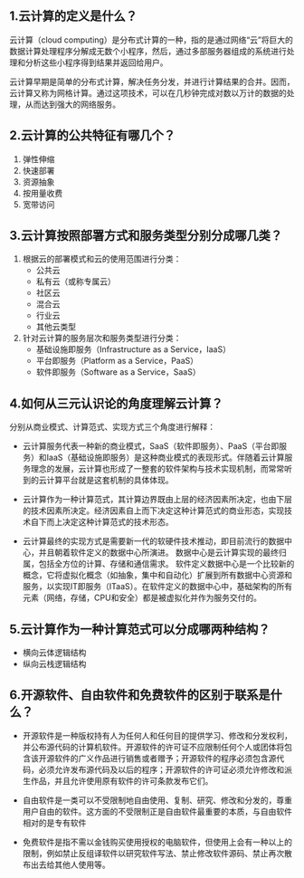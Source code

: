 ## 1.云计算的定义是什么？

云计算（cloud computing）是分布式计算的一种，指的是通过网络“云”将巨大的数据计算处理程序分解成无数个小程序，然后，通过多部服务器组成的系统进行处理和分析这些小程序得到结果并返回给用户。

云计算早期是简单的分布式计算，解决任务分发，并进行计算结果的合并。因而，云计算又称为网格计算。通过这项技术，可以在几秒钟完成对数以万计的数据的处理，从而达到强大的网络服务。

## 2.云计算的公共特征有哪几个？

1. 弹性伸缩
2. 快速部署
3. 资源抽象
4. 按用量收费
5. 宽带访问

## 3.云计算按照部署方式和服务类型分别分成哪几类？

1. 根据云的部署模式和云的使用范围进行分类：
    - 公共云
    - 私有云（或称专属云）
    - 社区云
    - 混合云
    - 行业云
    - 其他云类型
2. 针对云计算的服务层次和服务类型进行分类：
    - 基础设施即服务（Infrastructure as a Service，IaaS）
    - 平台即服务（Platform as a Service，PaaS）
    - 软件即服务（Software as a Service，SaaS）

## 4.如何从三元认识论的角度理解云计算？

分别从商业模式、计算范式、实现方式三个角度进行解释：

- 云计算服务代表一种新的商业模式，SaaS（软件即服务）、PaaS（平台即服务）和IaaS（基础设施即服务）是这种商业模式的表现形式。伴随着云计算服务理念的发展，云计算也形成了一整套的软件架构与技术实现机制，而常常听到的云计算平台就是这套机制的具体体现。

- 云计算作为一种计算范式，其计算边界既由上层的经济因素所决定，也由下层的技术因素所决定。经济因素自上而下决定这种计算范式的商业形态，实现技术自下而上决定这种计算范式的技术形态。
- 云计算最终的实现方式是需要新一代的软硬件技术推动，即目前流行的数据中心，并且朝着软件定义的数据中心所演进。 数据中心是云计算实现的最终归属，包括全方位的计算、存储和通信需求。
  软件定义数据中心是一个比较新的概念，它将虚拟化概念（如抽象，集中和自动化）扩展到所有数据中心资源和服务，以实现IT即服务（ITaaS）。在软件定义的数据中心中，基础架构的所有元素（网络，存储，CPU和安全）都是被虚拟化并作为服务交付的。

## 5.云计算作为一种计算范式可以分成哪两种结构？

- 横向云体逻辑结构
- 纵向云栈逻辑结构

## 6.开源软件、自由软件和免费软件的区别于联系是什么？

- 开源软件是一种版权持有人为任何人和任何目的提供学习、修改和分发权利，并公布源代码的计算机软件。开源软件的许可证不应限制任何个人或团体将包含该开源软件的广义作品进行销售或者赠予；开源软件的程序必须包含源代码，必须允许发布源代码及以后的程序；开源软件的许可证必须允许修改和派生作品，并且允许使用原有软件的许可条款发布它们。

- 自由软件是一类可以不受限制地自由使用、复制、研究、修改和分发的，尊重用户自由的软件。这方面的不受限制正是自由软件最重要的本质，与自由软件相对的是专有软件

- 免费软件是指不需以金钱购买使用授权的电脑软件，但使用上会有一种以上的限制，例如禁止反组译软件以研究软件写法、禁止修改软件源码、禁止再次散布出去给其他人使用等。
